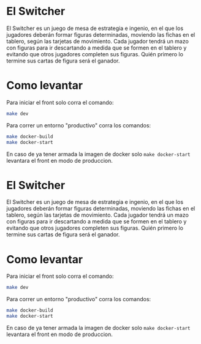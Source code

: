 # El Switcher

El Switcher es un juego de mesa de estrategia e ingenio, en el que los jugadores deberán
formar figuras determinadas, moviendo las fichas en el tablero, según las tarjetas
de movimiento. Cada jugador tendrá un mazo con figuras para ir descartando a medida
que se formen en el tablero y evitando que otros jugadores completen sus figuras.
Quién primero lo termine sus cartas de figura será el ganador.

# Como levantar

Para iniciar el front solo corra el comando:

```sh
make dev
```

Para correr un entorno "productivo" corra los comandos:

```sh
make docker-build
make docker-start
```

En caso de ya tener armada la imagen de docker solo `make docker-start`
levantara el front en modo de produccion.
# El Switcher

El Switcher es un juego de mesa de estrategia e ingenio, en el que los jugadores deberán
formar figuras determinadas, moviendo las fichas en el tablero, según las tarjetas
de movimiento. Cada jugador tendrá un mazo con figuras para ir descartando a medida
que se formen en el tablero y evitando que otros jugadores completen sus figuras.
Quién primero lo termine sus cartas de figura será el ganador.

# Como levantar

Para iniciar el front solo corra el comando:

```sh
make dev
```

Para correr un entorno "productivo" corra los comandos:

```sh
make docker-build
make docker-start
```

En caso de ya tener armada la imagen de docker solo `make docker-start`
levantara el front en modo de produccion.
